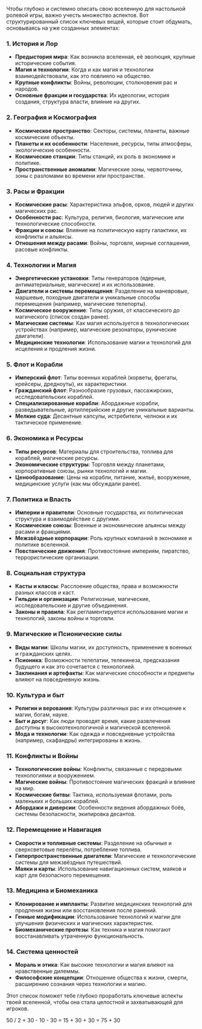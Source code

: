 Чтобы глубоко и системно описать свою вселенную для настольной ролевой игры, важно учесть множество аспектов. Вот структурированный список ключевых вещей, которые стоит обдумать, основываясь на уже созданных элементах:

### 1. **История и Лор**

- **Предыстория мира**: Как возникла вселенная, её эволюция, крупные исторические события.
- **Магия и технологии**: Когда и как магия и технологии взаимодействовали, как это повлияло на общество.
- **Крупные конфликты**: Войны, революции, столкновения рас и народов.
- **Основные фракции и государства**: Их идеологии, история создания, структура власти, влияние на других.

### 2. **География и Космография**

- **Космическое пространство**: Секторы, системы, планеты, важные космические объекты.
- **Планеты и их особенности**: Население, ресурсы, типы атмосферы, экологические особенности.
- **Космические станции**: Типы станций, их роль в экономике и политике.
- **Пространственные аномалии**: Магические зоны, червоточины, зоны с разломами во времени или пространстве.

### 3. **Расы и Фракции**

- **Космические расы**: Характеристика эльфов, орков, людей и других магических рас.
- **Особенности рас**: Культура, религия, биология, магические или технологические способности.
- **Фракции и союзы**: Влияние на политическую карту галактики, их конфликты и альянсы.
- **Отношения между расами**: Войны, торговля, мирные соглашения, расовые конфликты.

### 4. **Технологии и Магия**

- **Энергетические установки**: Типы генераторов (ядерные, антиматериальные, магические) и их использование.
- **Двигатели и системы перемещения**: Разделение на маневровые, маршевые, походные двигатели и уникальные способы перемещения (например, магические телепорты).
- **Космическое вооружение**: Типы оружия, от классического до магического (список создан ранее).
- **Магические системы**: Как магия используется в технологических устройствах (например, магические резонаторы, рунические двигатели).
- **Медицинские технологии**: Использование магии и технологий для исцеления и продления жизни.

### 5. **Флот и Корабли**

- **Имперский флот**: Типы военных кораблей (корветы, фрегаты, крейсеры, дредноуты), их характеристики.
- **Гражданский флот**: Разнообразие грузовых, пассажирских, исследовательских кораблей.
- **Специализированные корабли**: Абордажные корабли, разведывательные, артиллерийские и другие уникальные варианты.
- **Мелкие суда**: Десантные капсулы, истребители, челноки и их тактическое применение.

### 6. **Экономика и Ресурсы**

- **Типы ресурсов**: Материалы для строительства, топлива для кораблей, магические ресурсы.
- **Экономические структуры**: Торговля между планетами, корпоративные союзы, рынки технологий и магии.
- **Ценообразование**: Цены на корабли, питание, жильё, вооружение, медицинские услуги (как мы обсуждали ранее).

### 7. **Политика и Власть**

- **Империи и правители**: Основные государства, их политическая структура и взаимодействие с другими.
- **Космические союзы**: Военные и экономические альянсы между расами и фракциями.
- **Межзвёздные корпорации**: Роль крупных компаний в экономике и политике вселенной.
- **Повстанческие движения**: Противостояние империям, пиратство, террористические организации.

### 8. **Социальная структура**

- **Касты и классы**: Расслоение общества, права и возможности разных классов и каст.
- **Гильдии и организации**: Религиозные, магические, исследовательские и другие объединения.
- **Законы и правила**: Как регламентируется использование магии и технологий, законы войны и торговли.

### 9. **Магические и Псионические силы**

- **Виды магии**: Школы магии, их доступность, применение в военных и гражданских целях.
- **Псионика**: Возможности телепатии, телекинеза, предсказания будущего и как это сочетается с технологией.
- **Заклинания и артефакты**: Как магические способности и предметы влияют на повседневную жизнь.

### 10. **Культура и быт**

- **Религии и верования**: Культуры различных рас и их отношение к магии, богам, науке.
- **Быт и досуг**: Как люди проводят время, какие развлечения доступны в высокотехнологичной и магической вселенной.
- **Мода и технологии**: Как одежда и повседневные устройства (например, скафандры) интегрированы в жизнь.

### 11. **Конфликты и Войны**

- **Технологические войны**: Конфликты, связанные с передовыми технологиями и вооружением.
- **Магические войны**: Противостояние магических фракций и влияние на мир.
- **Космические битвы**: Тактика, используемая флотами, роль маленьких и больших кораблей.
- **Абордажи и диверсии**: Особенности ведения абордажных боёв, системы безопасности, экипировка десантов.

### 12. **Перемещение и Навигация**

- **Скорости и топливные системы**: Разделение на обычные и сверхсветовые перелёты, потребление топлива.
- **Гиперпространственные двигатели**: Магические и технологические системы для межзвёздных путешествий.
- **Маяки и карты**: Использование навигационных систем, маяков и карт для безопасного перемещения.

### 13. **Медицина и Биомеханика**

- **Клонирование и импланты**: Развитие медицинских технологий для продления жизни или восстановления после ранений.
- **Генные модификации**: Использование технологий и магии для улучшения физических и магических характеристик.
- **Биомеханические протезы**: Как техника и магия помогают восстанавливать утраченную функциональность.

### 14. **Система ценностей**

- **Мораль и этика**: Как высокие технологии и магия влияют на нравственные дилеммы.
- **Философские концепции**: Отношение общества к жизни, смерти, расширению сознания через технологии и магию.

Этот список поможет тебе глубоко проработать ключевые аспекты твоей вселенной, чтобы она стала целостной и захватывающей для игроков.

50 / 2 + 30 - 10 - 30 = 15 + 30 + 30 = 75 + 30
